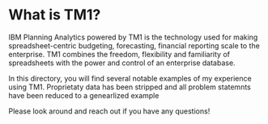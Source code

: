 # What is TM1?
IBM Planning Analytics powered by TM1 is the technology used for making spreadsheet-centric budgeting, forecasting, financial reporting scale to the enterprise. TM1 combines the freedom, flexibility and familiarity of spreadsheets with the power and control of an enterprise database.

In this directory, you will find several notable examples of my experience using TM1. Proprietaty data has been stripped and all problem statemnts have been reduced to a genearlized example

Please look around and reach out if you have any questions!
